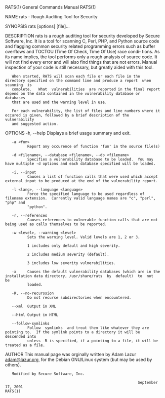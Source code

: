 RATS(1)                                                       General Commands Manual                                                      RATS(1)

NAME
       rats - Rough Auditing Tool for Security

SYNOPSIS
       rats [options] [file]...

DESCRIPTION
       rats  is  a  rough auditing tool for security developed by Secure Software, Inc.  It is a tool for scanning C, Perl, PHP, and Python source
       code and flagging common security related programming errors such as buffer overflows and TOCTOU (Time Of Check, Time Of Use)  race  condi‐
       tions.   As  its  name  implies,  the  tool performs only a rough analysis of source code.  It will not find every error and will also find
       things that are not errors.  Manual inspection of your code is still necessary, but greatly aided with this tool.

       When started, RATS will scan each file or each file in the directory specified on the command line and produce a report  when  scanning  is
       complete.   What  vulnerabilities  are reported in the final report depend on the data contained in the vulnerability database or databases
       that are used and the warning level in use.

       For each vulnerability, the list of files and line numbers where it occured is given, followed by a brief description of the  vulnerability
       and suggested action.

OPTIONS
       -h, --help
              Displays a brief usage summary and exit.

       -a <fun>
              Report any occurence of function 'fun' in the source file(s)

       -d <filename>, --database <filename>, --db <filename>
              Specifies a vulnerability database to be loaded.  You may have multiple -d options and each database specified will be loaded.

       -i, --input
              Causes a list of function calls that were used which accept external input to be produced at the end of the vulnerability report.

       -l <lang>, --language <language>
              Force the specified language to be used regardless of filename extension.  Currently valid language names are "c", "perl", "php" and
              "python".

       -r, --references
              Causes references to vulnerable function calls that are not being used as calls themselves to be reported.

       -w <level>, --warning <level>
              Sets the warning level. Valid levels are 1, 2 or 3.

              1 includes only default and high severity.

              2 includes medium severity (default).

              3 includes low severity vulnerabilities.

       -x     Causes the default vulnerability databases (which are in the installation data directory, /usr/share/rats  by  default)  to  not  be
              loaded.

       -R, --no-recurssion
              Do not recurse subdirectories when encountered.

       --xml  Output in XML

       --html Output in HTML

       --follow-symlinks
              Follow  symlinks  and treat them like whatever they are pointing to.  If the symlink points to a directory it will be descended into
              unless -R is specified, if a pointing to a file, it will be treated as a file.

AUTHOR
       This manual page was orginally written by Adam Lazur <adam@lazur.org>, for the Debian GNU/Linux system (but may be used by others).

       Modified by Secure Software, Inc.

                                                                September 17, 2001                                                         RATS(1)
